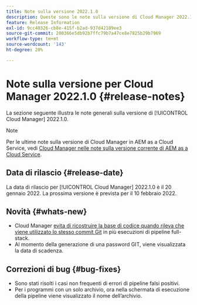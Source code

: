```yaml
---
title: Note sulla versione 2022.1.0
description: Queste sono le note sulla versione di Cloud Manager 2022.1.0.
feature: Release Information
exl-id: 9cc40326-cb8e-415f-b2ad-937d42189ee3
source-git-commit: 200366e5db92b7ffc79b7a47ce8e7825b29b7969
workflow-type: tm+mt
source-wordcount: '143'
ht-degree: 20%

---
```


# Note sulla versione per Cloud Manager 2022.1.0 {#release-notes}

La sezione seguente illustra le note generali sulla versione di [!UICONTROL Cloud Manager] 2022.1.0.

>[!NOTE]
>
>Per le ultime note sulla versione di Cloud Manager in AEM as a Cloud Service, vedi [Cloud Manager nelle note sulla versione corrente di AEM as a Cloud Service](https://experienceleague.adobe.com/docs/experience-manager-cloud-service/content/implementing/using-cloud-manager/release-notes-cloud-manager/release-notes-cm-current.html?lang=it).

## Data di rilascio {#release-date}

La data di rilascio per [!UICONTROL Cloud Manager] 2022.1.0 è il 20 gennaio 2022. La prossima versione è prevista per il 10 febbraio 2022.

## Novità {#whats-new}

* Cloud Manager [evita di ricostruire la base di codice quando rileva che viene utilizzato lo stesso commit Git](/help/getting-started/project-setup.md#build-artifact-reuse) in più esecuzioni di pipeline full-stack.
* Al momento della generazione di una password GIT, viene visualizzata la data di scadenza.

## Correzioni di bug {#bug-fixes}

* Sono stati risolti i casi non frequenti di errori di pipeline falsi positivi.
* Per i programmi con un solo archivio, ora nella schermata di esecuzione della pipeline viene visualizzato il nome dell’archivio.
